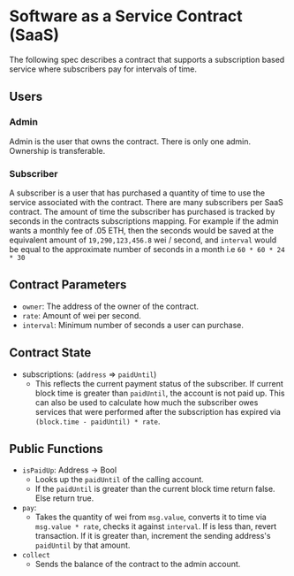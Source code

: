 # Software as a Service Contract (SaaS)

The following spec describes a contract that supports a subscription based service where subscribers pay for intervals of time. 

## Users

### Admin
Admin is the user that owns the contract. There is only one admin. Ownership is transferable.

### Subscriber
A subscriber is a user that has purchased a quantity of time to use the service associated with the contract. There are many subscribers per SaaS contract. The amount of time the subscriber has purchased is tracked by seconds in the contracts subscriptions mapping. For example if the admin wants a monthly fee of .05 ETH, then the seconds would be saved at the equivalent amount of `19,290,123,456.8` wei / second, and `interval` would be equal to the approximate number of seconds in a month i.e `60 * 60 * 24 * 30`

## Contract Parameters
-  `owner`: The address of the owner of the contract.
- `rate`: Amount of wei per second.
- `interval`: Minimum number of seconds a user can purchase. 


## Contract State
- subscriptions: (`address` => `paidUntil`)
  - This reflects the current payment status of the subscriber. If current block time is greater than `paidUntil`, the account is not paid up. This can also be used to calculate how much the subscriber owes services that were performed after the subscription has expired via `(block.time - paidUntil) * rate`.

## Public Functions
- `isPaidUp`: Address -> Bool
  - Looks up the `paidUntil` of the calling account.
  - If the `paidUntil` is greater than the current block time return false. Else return true.
- `pay`:
  - Takes the quantity of wei from `msg.value`, converts it to time via `msg.value * rate`, checks it against `interval`. If is less than, revert transaction. If it is greater than, increment the sending address's `paidUntil` by that amount.
- `collect`
  - Sends the balance of the contract to the admin account. 